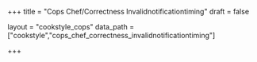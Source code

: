 +++
title = "Cops Chef/Correctness Invalidnotificationtiming"
draft = false

layout = "cookstyle_cops"
data_path = ["cookstyle","cops_chef_correctness_invalidnotificationtiming"]

+++

<!-- The content of this page is automatically generated from the
cops_chef_correctness_invalidnotificationtiming.yml file in github.com/chef/cookstyle/docs-chef-io/data/cookstyle. -->
